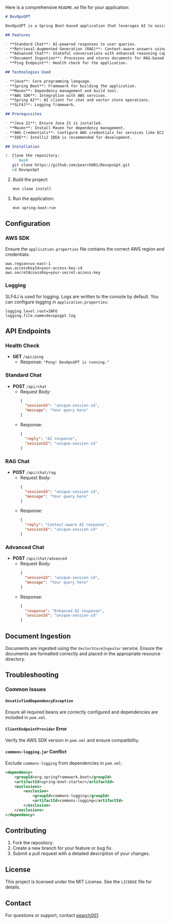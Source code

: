 Here is a comprehensive `README.md` file for your application:

```markdown
# DevOpsGPT

DevOpsGPT is a Spring Boot-based application that leverages AI to assist with DevOps, cloud computing, and software engineering tasks. It provides intelligent responses to user queries, integrates Retrieval-Augmented Generation (RAG) for context-aware answers, and supports advanced dialogue management.

## Features

- **Standard Chat**: AI-powered responses to user queries.
- **Retrieval-Augmented Generation (RAG)**: Context-aware answers using relevant documents.
- **Advanced Chat**: Stateful conversations with enhanced reasoning capabilities.
- **Document Ingestion**: Processes and stores documents for RAG-based queries.
- **Ping Endpoint**: Health check for the application.

## Technologies Used

- **Java**: Core programming language.
- **Spring Boot**: Framework for building the application.
- **Maven**: Dependency management and build tool.
- **AWS SDK**: Integration with AWS services.
- **Spring AI**: AI client for chat and vector store operations.
- **SLF4J**: Logging framework.

## Prerequisites

- **Java 21**: Ensure Java 21 is installed.
- **Maven**: Install Maven for dependency management.
- **AWS Credentials**: Configure AWS credentials for services like EC2.
- **IDE**: IntelliJ IDEA is recommended for development.

## Installation

1. Clone the repository:
   ```bash
   git clone https://github.com/pearch001/DevopsGpt.git
   cd DevopsGpt
   ```

2. Build the project:
   ```bash
   mvn clean install
   ```

3. Run the application:
   ```bash
   mvn spring-boot:run
   ```

## Configuration

### AWS SDK
Ensure the `application.properties` file contains the correct AWS region and credentials:
```properties
aws.region=us-east-1
aws.accessKeyId=your-access-key-id
aws.secretAccessKey=your-secret-access-key
```

### Logging
SLF4J is used for logging. Logs are written to the console by default. You can configure logging in `application.properties`:
```properties
logging.level.root=INFO
logging.file.name=devopsgpt.log
```

## API Endpoints

### Health Check
- **GET** `/api/ping`
    - Response: `"Pong! DevOpsGPT is running."`

### Standard Chat
- **POST** `/api/chat`
    - Request Body:
      ```json
      {
        "sessionId": "unique-session-id",
        "message": "Your query here"
      }
      ```
    - Response:
      ```json
      {
        "reply": "AI response",
        "sessionId": "unique-session-id"
      }
      ```

### RAG Chat
- **POST** `/api/chat/rag`
    - Request Body:
      ```json
      {
        "sessionId": "unique-session-id",
        "message": "Your query here"
      }
      ```
    - Response:
      ```json
      {
        "reply": "Context-aware AI response",
        "sessionId": "unique-session-id"
      }
      ```

### Advanced Chat
- **POST** `/api/chat/advanced`
    - Request Body:
      ```json
      {
        "sessionId": "unique-session-id",
        "message": "Your query here"
      }
      ```
    - Response:
      ```json
      {
        "response": "Enhanced AI response",
        "sessionId": "unique-session-id"
      }
      ```

## Document Ingestion

Documents are ingested using the `VectorStoreIngestor` service. Ensure the documents are formatted correctly and placed in the appropriate resource directory.

## Troubleshooting

### Common Issues

#### `UnsatisfiedDependencyException`
Ensure all required beans are correctly configured and dependencies are included in `pom.xml`.

#### `ClientEndpointProvider` Error
Verify the AWS SDK version in `pom.xml` and ensure compatibility.

#### `commons-logging.jar` Conflict
Exclude `commons-logging` from dependencies in `pom.xml`:
```xml
<dependency>
    <groupId>org.springframework.boot</groupId>
    <artifactId>spring-boot-starter</artifactId>
    <exclusions>
        <exclusion>
            <groupId>commons-logging</groupId>
            <artifactId>commons-logging</artifactId>
        </exclusion>
    </exclusions>
</dependency>
```

## Contributing

1. Fork the repository.
2. Create a new branch for your feature or bug fix.
3. Submit a pull request with a detailed description of your changes.

## License

This project is licensed under the MIT License. See the `LICENSE` file for details.

## Contact

For questions or support, contact [pearch001](https://github.com/pearch001).
```